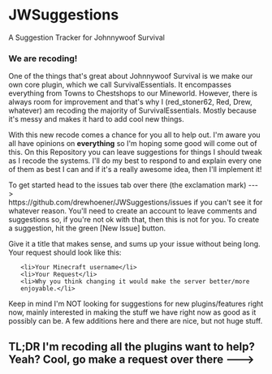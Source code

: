 # JWSuggestions
A Suggestion Tracker for Johnnywoof Survival

<h3>We are recoding!</h3>
<p>One of the things that's great about Johnnywoof Survival is we make our own core plugin, which we call SurvivalEssentials. It encompasses everything from Towns to Chestshops to our Mineworld. However, there is always room for improvement and that's why I (red_stoner62, Red, Drew, whatever) am recoding the majority of SurvivalEssentials. Mostly because it's messy and makes it hard to add cool new things.</p>

<p>With this new recode comes a chance for you all to help out. I'm aware you all have opinions on <b>everything</b> so I'm hoping some good will come out of this. On this Repository you can leave suggestions for things I should tweak as I recode the systems. I'll do my best to respond to and explain every one of them as best I can and if it's a really awesome idea, then I'll implement it!</p>

<p>To get started head to the issues tab over there (the exclamation mark) ---><br>
https://github.com/drewhoener/JWSuggestions/issues if you can't see it for whatever reason.
You'll need to create an account to leave comments and suggestions so, if you're not ok with that, then this is not for you.
To create a suggestion, hit the green [New Issue] button.</p>

<p>Give it a title that makes sense, and sums up your issue without being long. Your request should look like this:
<ul>

    <li>Your Minecraft username</li>
    <li>Your Request</li>
    <li>Why you think changing it would make the server better/more enjoyable.</li>

</ul>
</p>

<p>Keep in mind I'm NOT looking for suggestions for new plugins/features right now, mainly interested in making the stuff we have right now as good as it possibly can be. A few additions here and there are nice, but not huge stuff.</p>

<h2>TL;DR I'm recoding all the plugins want to help? Yeah? Cool, go make a request over there ---></h2>
